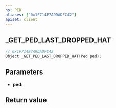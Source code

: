 ```yaml
---
ns: PED
aliases: ["0x1F714E7A9DADFC42"]
apiset: client
---
```

## _GET_PED_LAST_DROPPED_HAT

```c
// 0x1F714E7A9DADFC42
Object _GET_PED_LAST_DROPPED_HAT(Ped ped);
```


## Parameters
* **ped**:

## Return value

